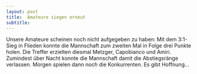 ```yaml
---
layout: post
title:  Amateure siegen erneut
subtitle:  
---
```


Unsere Amateure scheinen noch nicht aufgegeben zu haben: Mit dem 3:1-Sieg in Flieden konnte die Mannschaft zum zweiten Mal in Folge drei Punkte holen. Die Treffer erzielten diesmal Metzger, Capobianco und Amiri. Zumindest über Nacht konnte die Mannschaft damit die Abstiegsränge verlassen. Morgen spielen dann noch die Konkurrenten. Es gibt Hoffnung...


